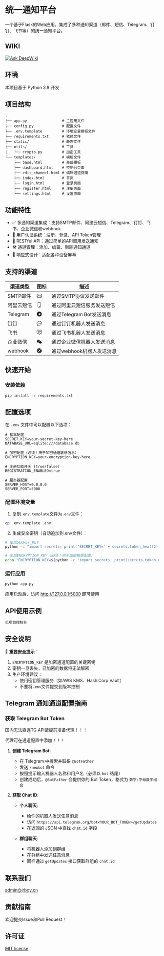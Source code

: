 # 统一通知平台

一个基于Flask的Web应用，集成了多种通知渠道（邮件、短信、Telegram、钉钉、飞书等）的统一通知平台。

## WIKI
[![Ask DeepWiki](https://deepwiki.com/badge.svg)](https://deepwiki.com/zmide/NotifyHub)

## 环境

本项目基于 Python 3.8 开发

## 项目结构

```
.
├── app.py                # 主应用文件
├── config.py             # 配置文件
├── .env.template         # 环境变量模板文件
├── requirements.txt      # 依赖文件
├── static/               # 静态文件
├── utils/                # 工具
│   └── crypto.py         # 加密工具
└── templates/            # 模板文件
    ├── base.html         # 基础模板
    ├── dashboard.html    # 控制台页面
    ├── edit_channel.html # 编辑通道页面
    ├── index.html        # 首页
    ├── login.html        # 登录页面
    ├── register.html     # 注册页面
    └── settings.html     # 设置页面
```

## 功能特性

- ✅ 多通知渠道集成：支持SMTP邮件、阿里云短信、Telegram、钉钉、飞书、企业微信和webhook
- 🔑 用户认证系统：注册、登录、API Token管理
- 🚀 RESTful API：通过简单的API调用发送通知
- 🛠️ 通道管理：添加、编辑、删除通知通道
- 📱 响应式设计：适配各种设备屏幕

## 支持的渠道

| 渠道类型     | 图标 | 描述                 |
|----------|------|--------------------|
| SMTP邮件   | <svg xmlns="http://www.w3.org/2000/svg" width="16" height="16" fill="currentColor" class="bi bi-envelope" viewBox="0 0 16 16"><path d="M0 4a2 2 0 0 1 2-2h12a2 2 0 0 1 2 2v8a2 2 0 0 1-2 2H2a2 2 0 0 1-2-2zm2-1a1 1 0 0 0-1 1v.217l7 4.2 7-4.2V4a1 1 0 0 0-1-1zm13 2.383-4.708 2.825L15 11.105zm-.034 6.876-5.64-3.471L8 9.583l-1.326-.795-5.64 3.47A1 1 0 0 0 2 13h12a1 1 0 0 0 .966-.741M1 11.105l4.708-2.897L1 5.383z"/></svg> | 通过SMTP协议发送邮件       |
| 阿里云短信    | <svg xmlns="http://www.w3.org/2000/svg" width="16" height="16" fill="currentColor" class="bi bi-phone" viewBox="0 0 16 16"><path d="M11 1a1 1 0 0 1 1 1v12a1 1 0 0 1-1 1H5a1 1 0 0 1-1-1V2a1 1 0 0 1 1-1zM5 0a2 2 0 0 0-2 2v12a2 2 0 0 0 2 2h6a2 2 0 0 0 2-2V2a2 2 0 0 0-2-2z"/><path d="M8 14a1 1 0 1 0 0-2 1 1 0 0 0 0 2"/></svg> | 通过阿里云短信服务发送短信      |
| Telegram | <svg xmlns="http://www.w3.org/2000/svg" width="16" height="16" fill="currentColor" class="bi bi-telegram" viewBox="0 0 16 16"><path d="M16 8A8 8 0 1 1 0 8a8 8 0 0 1 16 0M8.287 5.906q-1.168.486-4.666 2.01-.567.225-.595.442c-.03.243.275.339.69.47l.175.055c.408.133.958.288 1.243.294q.39.01.868-.32 3.269-2.206 3.374-2.23c.05-.012.12-.026.166.016s.042.12.037.141c-.03.129-1.227 1.241-1.846 1.817-.193.18-.33.307-.358.336a8 8 0 0 1-.188.186c-.38.366-.664.64.015 1.088.327.216.589.393.85.571.284.194.568.387.936.629q.14.092.27.187c.331.236.63.448.997.414.214-.02.435-.22.547-.82.265-1.417.786-4.486.906-5.751a1.4 1.4 0 0 0-.013-.315.34.34 0 0 0-.114-.217.53.53 0 0 0-.31-.093c-.3.005-.763.166-2.984 1.09"/></svg> | 通过Telegram Bot发送消息 |
| 钉钉       | <svg xmlns="http://www.w3.org/2000/svg" width="16" height="16" fill="currentColor" class="bi bi-chat-dots" viewBox="0 0 16 16"><path d="M5 8a1 1 0 1 1-2 0 1 1 0 0 1 2 0m4 0a1 1 0 1 1-2 0 1 1 0 0 1 2 0m3 1a1 1 0 1 0 0-2 1 1 0 0 0 0 2"/><path d="m2.165 15.803.02-.004c1.83-.363 2.948-.842 3.468-1.105A9 9 0 0 0 8 15c4.418 0 8-3.134 8-7s-3.582-7-8-7-8 3.134-8 7c0 1.76.743 3.37 1.97 4.6a10.4 10.4 0 0 1-.524 2.318l-.003.011a11 11 0 0 1-.244.637c-.079.186.074.394.273.362a22 22 0 0 0 .693-.125m.8-3.108a1 1 0 0 0-.287-.801C1.618 10.83 1 9.468 1 8c0-3.192 3.004-6 7-6s7 2.808 7 6-3.004 6-7 6a8 8 0 0 1-2.088-.272 1 1 0 0 0-.711.074c-.387.196-1.24.57-2.634.893a11 11 0 0 0 .398-2"/></svg> | 通过钉钉机器人发送消息        |
| 飞书       | <svg xmlns="http://www.w3.org/2000/svg" width="16" height="16" fill="currentColor" class="bi bi-chat-square-text" viewBox="0 0 16 16"><path d="M14 1a1 1 0 0 1 1 1v8a1 1 0 0 1-1 1h-2.5a2 2 0 0 0-1.6.8L8 14.333 6.1 11.8a2 2 0 0 0-1.6-.8H2a1 1 0 0 1-1-1V2a1 1 0 0 1 1-1zM2 0a2 2 0 0 0-2 2v8a2 2 0 0 0 2 2h2.5a1 1 0 0 1 .8.4l1.9 2.533a1 1 0 0 0 1.6 0l1.9-2.533a1 1 0 0 1 .8-.4H14a2 2 0 0 0 2-2V2a2 2 0 0 0-2-2z"/><path d="M3 3.5a.5.5 0 0 1 .5-.5h9a.5.5 0 0 1 0 1h-9a.5.5 0 0 1-.5-.5M3 6a.5.5 0 0 1 .5-.5h9a.5.5 0 0 1 0 1h-9A.5.5 0 0 1 3 6m0 2.5a.5.5 0 0 1 .5-.5h5a.5.5 0 0 1 0 1h-5a.5.5 0 0 1-.5-.5"/></svg> | 通过飞书机器人发送消息        |
| 企业微信     | <svg xmlns="http://www.w3.org/2000/svg" width="16" height="16" fill="currentColor" class="bi bi-wechat" viewBox="0 0 16 16"><path d="M11.176 14.429c-2.665 0-4.826-1.8-4.826-4.018 0-2.22 2.159-4.02 4.824-4.02S16 8.191 16 10.411c0 1.21-.65 2.301-1.666 3.036a.32.32 0 0 0-.12.366l.218.81a.6.6 0 0 1 .029.117.166.166 0 0 1-.162.162.2.2 0 0 1-.092-.03l-1.057-.61a.5.5 0 0 0-.256-.074.5.5 0 0 0-.142.021 5.7 5.7 0 0 1-1.576.22M9.064 9.542a.647.647 0 1 0 .557-1 .645.645 0 0 0-.646.647.6.6 0 0 0 .09.353Zm3.232.001a.646.646 0 1 0 .546-1 .645.645 0 0 0-.644.644.63.63 0 0 0 .098.356"/><path d="M0 6.826c0 1.455.781 2.765 2.001 3.656a.385.385 0 0 1 .143.439l-.161.6-.1.373a.5.5 0 0 0-.032.14.19.19 0 0 0 .193.193q.06 0 .111-.029l1.268-.733a.6.6 0 0 1 .308-.088q.088 0 .171.025a6.8 6.8 0 0 0 1.625.26 4.5 4.5 0 0 1-.177-1.251c0-2.936 2.785-5.02 5.824-5.02l.15.002C10.587 3.429 8.392 2 5.796 2 2.596 2 0 4.16 0 6.826m4.632-1.555a.77.77 0 1 1-1.54 0 .77.77 0 0 1 1.54 0m3.875 0a.77.77 0 1 1-1.54 0 .77.77 0 0 1 1.54 0"/></svg> | 通过企业微信机器人发送消息      |
| webhook  | <svg xmlns="http://www.w3.org/2000/svg" width="16" height="16" fill="currentColor" class="bi bi-browser-safari" viewBox="0 0 16 16"><path d="M8 16A8 8 0 1 0 8 0a8 8 0 0 0 0 16m.25-14.75v1.5a.25.25 0 0 1-.5 0v-1.5a.25.25 0 0 1 .5 0m0 12v1.5a.25.25 0 1 1-.5 0v-1.5a.25.25 0 1 1 .5 0M4.5 1.938a.25.25 0 0 1 .342.091l.75 1.3a.25.25 0 0 1-.434.25l-.75-1.3a.25.25 0 0 1 .092-.341m6 10.392a.25.25 0 0 1 .341.092l.75 1.299a.25.25 0 1 1-.432.25l-.75-1.3a.25.25 0 0 1 .091-.34ZM2.28 4.408l1.298.75a.25.25 0 0 1-.25.434l-1.299-.75a.25.25 0 0 1 .25-.434Zm10.392 6 1.299.75a.25.25 0 1 1-.25.434l-1.3-.75a.25.25 0 0 1 .25-.434ZM1 8a.25.25 0 0 1 .25-.25h1.5a.25.25 0 0 1 0 .5h-1.5A.25.25 0 0 1 1 8m12 0a.25.25 0 0 1 .25-.25h1.5a.25.25 0 1 1 0 .5h-1.5A.25.25 0 0 1 13 8M2.03 11.159l1.298-.75a.25.25 0 0 1 .25.432l-1.299.75a.25.25 0 0 1-.25-.432Zm10.392-6 1.299-.75a.25.25 0 1 1 .25.433l-1.3.75a.25.25 0 0 1-.25-.434ZM4.5 14.061a.25.25 0 0 1-.092-.341l.75-1.3a.25.25 0 0 1 .434.25l-.75 1.3a.25.25 0 0 1-.342.091m6-10.392a.25.25 0 0 1-.091-.342l.75-1.299a.25.25 0 1 1 .432.25l-.75 1.3a.25.25 0 0 1-.341.09ZM6.494 1.415l.13.483a.25.25 0 1 1-.483.13l-.13-.483a.25.25 0 0 1 .483-.13M9.86 13.972l.13.483a.25.25 0 1 1-.483.13l-.13-.483a.25.25 0 0 1 .483-.13M3.05 3.05a.25.25 0 0 1 .354 0l.353.354a.25.25 0 0 1-.353.353l-.354-.353a.25.25 0 0 1 0-.354m9.193 9.193a.25.25 0 0 1 .353 0l.354.353a.25.25 0 1 1-.354.354l-.353-.354a.25.25 0 0 1 0-.353M1.545 6.01l.483.13a.25.25 0 1 1-.13.483l-.483-.13a.25.25 0 1 1 .13-.482Zm12.557 3.365.483.13a.25.25 0 1 1-.13.483l-.483-.13a.25.25 0 1 1 .13-.483m-12.863.436a.25.25 0 0 1 .176-.306l.483-.13a.25.25 0 1 1 .13.483l-.483.13a.25.25 0 0 1-.306-.177m12.557-3.365a.25.25 0 0 1 .176-.306l.483-.13a.25.25 0 1 1 .13.483l-.483.13a.25.25 0 0 1-.306-.177M3.045 12.944a.3.3 0 0 1-.029-.376l3.898-5.592a.3.3 0 0 1 .062-.062l5.602-3.884a.278.278 0 0 1 .392.392L9.086 9.024a.3.3 0 0 1-.062.062l-5.592 3.898a.3.3 0 0 1-.382-.034zm3.143 1.817a.25.25 0 0 1-.176-.306l.129-.483a.25.25 0 0 1 .483.13l-.13.483a.25.25 0 0 1-.306.176M9.553 2.204a.25.25 0 0 1-.177-.306l.13-.483a.25.25 0 1 1 .483.13l-.13.483a.25.25 0 0 1-.306.176"/></svg> | 通过webhook机器人发送消息   |

## 快速开始

### 安装依赖

```bash
pip install -r requirements.txt
```
## 配置选项
 
在 `.env` 文件中可以配置以下选项：
 
```env
# 基本配置
SECRET_KEY=your-secret-key-here
DATABASE_URL=sqlite:///database.db

# 加密配置（必须！用于加密通道敏感信息）
ENCRYPTION_KEY=your-encryption-key-here

# 注册功能开关 (true/false)
REGISTRATION_ENABLED=true
 
# 服务器配置
SERVER_HOST=0.0.0.0
SERVER_PORT=5000

```

### 配置环境变量

1. 复制`.env.template`文件为`.env`文件：
```bash
cp .env.template .env
```

2. 生成安全密钥（自动追加到.env文件）：
```bash
# 生成SECRET_KEY
python -c "import secrets; print('SECRET_KEY=' + secrets.token_hex(32))" >> .env

# 生成ENCRYPTION_KEY（必须！用于加密敏感配置）
echo "ENCRYPTION_KEY=$(python -c 'import secrets; print(secrets.token_urlsafe(32))')" >> .env

```

### 运行应用

```bash
python app.py
```

应用启动后，访问 http://127.0.0.1:5000 即可使用

## API使用示例

```bash
见项目控制台
```

## 安全说明

🔐 **重要安全提示**：
1. `ENCRYPTION_KEY` 是加密通道配置的关键密钥
2. 密钥一旦丢失，已加密的数据将无法解密
3. 生产环境建议：
   - 使用密钥管理服务（如AWS KMS、HashiCorp Vault）
   - 不要将`.env`文件提交到版本控制



## Telegram 通知通道配置指南

### 获取 Telegram Bot Token

国内无法直连TG API请提前准备代理！！！

代理可在通道配置中添加！！！

1. **创建 Telegram Bot**:
   - 在 Telegram 中搜索并联系 `@BotFather`
   - 发送 `/newbot` 命令
   - 按照提示输入机器人名称和用户名（必须以 `bot` 结尾）
   - 创建成功后，`@BotFather` 会提供你的 Bot Token，格式为 `数字:字母数字组合`

2. **获取 Chat ID**:
   - **个人聊天**: 
     - 给你的机器人发送任意消息
     - 访问 `https://api.telegram.org/bot<YOUR_BOT_TOKEN>/getUpdates`
     - 在返回的 JSON 中查找 `chat.id` 字段

   - **群组聊天**:
     - 将机器人添加到群组
     - 在群组中发送任意消息
     - 同样通过 `getUpdates` 接口获取群组的 `chat.id`

## 联系我们
admin@jrboy.cn

## 贡献指南

欢迎提交Issue和Pull Request！

## 许可证

[MIT license](./LICENSE).